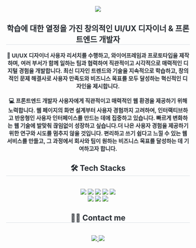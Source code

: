 <div align= "center">
    <img src="https://capsule-render.vercel.app/api?type=soft&color=gradient&height=120&text=Andrew's%20Portfolio&animation=&fontColor=ffffff&fontSize=60" />
    </div>
    <div align= "center"> 
    <h2 style="border-bottom: 1px solid #d8dee4; color: #282d33;"> 학습에 대한 열정을 가진 창의적인 UI/UX 디자이너 & 프론트엔드 개발자 </h2>  
    <div style="font-weight: 700; font-size: 15px; text-align: center; color: #282d33;"> 🎨 UI/UX 디자이너 사용자 리서치를 수행하고, 와이어프레임과 프로토타입을 제작하며, 여러 부서가 함께 일하는 팀과 협력하여 직관적이고 시각적으로 매력적인 디지털 경험을 개발합니다. 최신 디자인 트렌드와 기술을 지속적으로 학습하고, 창의적인 문제 해결사로 사용자 만족도와 비즈니스 목표를 모두 달성하는 혁신적인 디자인을 제시합니다.<br> <br>💻 프론트엔드 개발자 사용자에게 직관적이고 매력적인 웹 환경을 제공하기 위해 노력합니다. 웹 페이지의 화면 설계부터 사용자 경험까지 고려하여, 인터랙티브하고 반응형인 사용자 인터페이스를 만드는 데에 집중하고 있습니다.  빠르게 변화하는 웹 기술에 발맞춰 끊임없이 성장하고 싶습니다.더 나은 사용자 경험을 제공하기 위한 연구와 시도를 멈추지 않을 것입니다. 편리하고 쓰기 쉽다고 느낄 수 있는 웹 서비스를 만들고, 그 과정에서 회사와 팀이 원하는 비즈니스 목표를 달성하는 데 기여하고자 합니다.</div> 
    </div>
    <div align= "center">
    <h2 style="border-bottom: 1px solid #d8dee4; color: #282d33;"> 🛠️ Tech Stacks </h2> <br> 
    <div style="margin: 0 auto; text-align: center;" align= "center"> <img src="https://img.shields.io/badge/Figma-F24E1E?style=flat&logo=Figma&logoColor=white">
          <img src="https://img.shields.io/badge/Git-F05032?style=flat&logo=Git&logoColor=white">
          <img src="https://img.shields.io/badge/Github-181717?style=flat&logo=Github&logoColor=white">
          <img src="https://img.shields.io/badge/HTML5-E34F26?style=flat&logo=HTML5&logoColor=white">
          <img src="https://img.shields.io/badge/Javascript-F7DF1E?style=flat&logo=Javascript&logoColor=white">
          <br/><img src="https://img.shields.io/badge/Notion-000000?style=flat&logo=Notion&logoColor=white">
          <img src="https://img.shields.io/badge/CSS3-1572B6?style=flat&logo=CSS3&logoColor=white">
          <img src="https://img.shields.io/badge/Vercel-000000?style=flat&logo=Vercel&logoColor=white">
          </div>
    </div>
    <div align= "center">
    <h2 style="border-bottom: 1px solid #d8dee4; color: #282d33;"> 🧑‍💻 Contact me </h2> <br> 
    <div align= "center"> <a target="_blank" href=https://joona0306.notion.site/Andrew-s-Portfolio-19de1bd7ad828095921be17608a5c542> <img src="https://img.shields.io/badge/Notion-000000?style=flat&logo=Notion&logoColor=white&link=https://joona0306.notion.site/Andrew-s-Portfolio-19de1bd7ad828095921be17608a5c542"> </a>
         <a target="_blank" href=mailto:dev.joona0306@gmail.com> <img src="https://img.shields.io/badge/Gmail-EA4335?style=flat&logo=Gmail&logoColor=white&link=mailto:dev.joona0306@gmail.com"> </a>
          </div>  <br> 
    <div align= "center">  </div> 
    </div>
